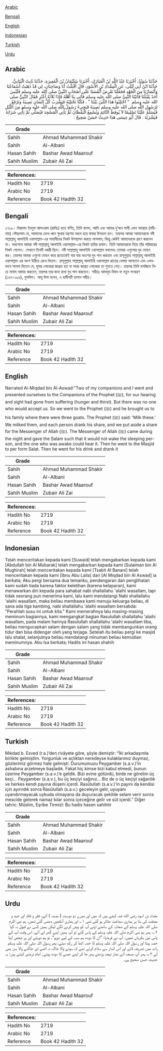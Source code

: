 [Arabic](#arabic)

[Bengali](#bengali)

[English](#english)

[Indonesian](#indonesian)

[Turkish](#turkish)

[Urdu](#urdu)

## Arabic


<div dir="rtl" lang="ar" style={{fontSize:'larger',backgroundColor:'#f8f9fa',padding:20}}>
حَدَّثَنَا سُوَيْدٌ، أَخْبَرَنَا عَبْدُ اللَّهِ بْنُ الْمُبَارَكِ، أَخْبَرَنَا سُلَيْمَانُ بْنُ الْمُغِيرَةِ، حَدَّثَنَا ثَابِتٌ الْبُنَانِيُّ، حَدَّثَنَا ابْنُ أَبِي لَيْلَى، عَنِ الْمِقْدَادِ بْنِ الأَسْوَدِ، قَالَ أَقْبَلْتُ أَنَا وَصَاحِبَانِ، لِي قَدْ ذَهَبَتْ أَسْمَاعُنَا وَأَبْصَارُنَا مِنَ الْجَهْدِ فَجَعَلْنَا نَعْرِضُ أَنْفُسَنَا عَلَى أَصْحَابِ النَّبِيِّ صلى الله عليه وسلم فَلَيْسَ أَحَدٌ يَقْبَلُنَا فَأَتَيْنَا النَّبِيَّ صلى الله عليه وسلم فَأَتَى بِنَا أَهْلَهُ فَإِذَا ثَلاَثَةُ أَعْنُزٍ فَقَالَ النَّبِيُّ صلى الله عليه وسلم ‏ "‏ احْتَلِبُوا هَذَا اللَّبَنَ بَيْنَنَا ‏"‏ ‏.‏ فَكُنَّا نَحْتَلِبُهُ فَيَشْرَبُ كُلُّ إِنْسَانٍ نَصِيبَهُ وَنَرْفَعُ لِرَسُولِ اللَّهِ صلى الله عليه وسلم نَصِيبَهُ فَيَجِيءُ رَسُولُ اللَّهِ صلى الله عليه وسلم مِنَ اللَّيْلِ فَيُسَلِّمُ عَلَيْنَا تَسْلِيمًا لاَ يُوقِظُ النَّائِمَ وَيُسْمِعُ الْيَقْظَانَ ثُمَّ يَأْتِي الْمَسْجِدَ فَيُصَلِّي ثُمَّ يَأْتِي شَرَابَهُ فَيَشْرَبُهُ ‏.‏ قَالَ أَبُو عِيسَى هَذَا حَدِيثٌ حَسَنٌ صَحِيحٌ ‏.‏
</div>
<div style={{backgroundColor:'#f8f9fa',padding:20, marginBottom: 10}}><table> <thead> <tr> <th>Grade</th> <th></th> </tr> </thead> <tbody> <tr><td>Sahih</td><td>Ahmad Muhammad Shakir</td></tr><tr><td>Sahih</td><td>Al-Albani</td></tr><tr><td>Hasan Sahih</td><td>Bashar Awad Maarouf</td></tr><tr><td>Sahih Muslim</td><td>Zubair Ali Zai</td></tr></tbody></table><table> <thead> <tr> <th>References:</th> <th></th> </tr> </thead> <tbody><tr><td>Hadith No</td><td>2719</td></tr><tr><td>Arabic No</td><td>2719</td></tr><tr><td>Reference</td><td>Book 42 Hadith 32</td></tr></tbody></table></div>

## Bengali


<div dir="ltr" lang="bn" style={{fontSize:'larger',backgroundColor:'#f8f9fa',padding:20}}>
২৭১৯। মিক্‌দাদ ইবনুল আসওয়াদ (রাযিঃ) হতে বর্ণিত, তিনি বলেন, আমি এবং আমার দু’জন সাখী এমন অবস্থায় (মদীনায়) পৌছালাম যে, আমাদের চোখ-কান ক্ষুধার যন্ত্রণায় অচল হয়ে যাবার উপক্রম হল। তারপর আমরা আমাদেরকে নবী সাল্লাল্লাহু আলাইহি ওয়াসাল্লাম-এর সাহাবীদের নিকট উপস্থাপন করতে লাগলাম; কিন্তু কেউই আমাদেরকে গ্রহণ করলেন না। অবশেষে আমরা নবী সাল্লাল্লাহু আলাইহি ওয়াসাল্লাম-এর নিকট হাযির হলাম। তিনি আমাদেরকে নিয়ে তাঁর পরিবারের নিকট গেলেন। সেখানে তিনটি বকরী ছিল। নবী সাল্লাল্লাহু আলাইহি ওয়াসাল্লাম বললেনঃ তোমরা এগুলোর দুধ দোহন কর। তারপর আমরা এগুলো দোহন করে প্রত্যেকেই যার যার অংশের দুধ পান করতাম এবং রাসূলুল্লাহ সাল্লাল্লাহু আলাইহি ওয়াসাল্লাম এর অংশ উঠিয়ে রেখে দিতাম। রাসূলুল্লাহ সাল্লাল্লাহু আলাইহি ওয়াসাল্লাম রাতের বেলায় আসতেন এবং এমনভাবে সালাম দিতেন যে, ঘুমন্ত লোকেরা জাগ্রত হত না অথচ জাগ্রত লোকেরা তা শুনতে পেত। তারপর তিনি মসজিদে গিয়ে নামায আদায় করতেন, তারপর তার জন্য রাখা দুধ পান করতেন। সহীহঃ আদাবুয যিফা-ফ নতুন সংস্করণ (১৬৭-১৯৬), মুসলিম। আবূ ঈসা বলেন, এ হাদীসটি হাসান সহীহ।
</div>
<div style={{backgroundColor:'#f8f9fa',padding:20, marginBottom: 10}}><table> <thead> <tr> <th>Grade</th> <th></th> </tr> </thead> <tbody> <tr><td>Sahih</td><td>Ahmad Muhammad Shakir</td></tr><tr><td>Sahih</td><td>Al-Albani</td></tr><tr><td>Hasan Sahih</td><td>Bashar Awad Maarouf</td></tr><tr><td>Sahih Muslim</td><td>Zubair Ali Zai</td></tr></tbody></table><table> <thead> <tr> <th>References:</th> <th></th> </tr> </thead> <tbody><tr><td>Hadith No</td><td>2719</td></tr><tr><td>Arabic No</td><td>2719</td></tr><tr><td>Reference</td><td>Book 42 Hadith 32</td></tr></tbody></table></div>

## English


<div dir="ltr" lang="en" style={{fontSize:'larger',backgroundColor:'#f8f9fa',padding:20}}>
Narrated Al-Miqdad bin Al-Aswad:"Two of my companions and I went and presented ourselves to the Companions of the Prophet (ﷺ), for our hearing and sight had gone from suffering (hunger and thirst). But there was no one who would accept us. So we went to the Prophet (ﷺ) and he brought us to his family where there were three goats. The Prophet (ﷺ) said: 'Milk these.' We milked them, and each person drank his share, and we put aside a share for the Messenger of Allah (ﷺ). The Messenger of Allah (ﷺ) came during the night and gave the Salam such that it would not wake the sleeping person, and the one who was awake could hear it. Then he went to the Masjid to per form Salat. Then he went for his drink and drank it
</div>
<div style={{backgroundColor:'#f8f9fa',padding:20, marginBottom: 10}}><table> <thead> <tr> <th>Grade</th> <th></th> </tr> </thead> <tbody> <tr><td>Sahih</td><td>Ahmad Muhammad Shakir</td></tr><tr><td>Sahih</td><td>Al-Albani</td></tr><tr><td>Hasan Sahih</td><td>Bashar Awad Maarouf</td></tr><tr><td>Sahih Muslim</td><td>Zubair Ali Zai</td></tr></tbody></table><table> <thead> <tr> <th>References:</th> <th></th> </tr> </thead> <tbody><tr><td>Hadith No</td><td>2719</td></tr><tr><td>Arabic No</td><td>2719</td></tr><tr><td>Reference</td><td>Book 42 Hadith 32</td></tr></tbody></table></div>

## Indonesian


<div dir="ltr" lang="id" style={{fontSize:'larger',backgroundColor:'#f8f9fa',padding:20}}>
Telah menceritakan kepada kami [Suwaid] telah mengabarkan kepada kami [Abdullah bin Al Mubarak] telah mengabarkan kepada kami [Sulaiman bin Al Mughirah] telah menceritakan kepada kami [Tsabit Al Banani] telah menceritakan kepada kami [Ibnu Abu Laila] dari [Al Miqdad bin Al Aswad] ia berkata; Aku pergi bersama dua temanku, pendengaran dan penglihatan kami sudah tiada karena faktor keletihan (karena kelaparan), kami menawarkan diri kepada para sahabat nabi shallallahu 'alaihi wasallam, tapi tidak seorang pun menerima kami, lalu kami mendatangi Nabi shallallahu 'alaihi wasallam, maka beliau membawa kami menuju keluarga beliau, di sana ada tiga kambing, nabi shallallahu 'alaihi wasallam bersabda: "Perahlah susu ini untuk kita." Kami memerahnya lalu masing-masing meminum bagiannya, kami mengangkat bagian Rasulullah shallallahu 'alaihi wasallam, pada malam harinya Rasulullah shallallahu 'alaihi wasallam tiba, beliau mengucapkan salam dengan salam yang tidak membangunkan orang tidur dan bisa didengar oleh yang terjaga. Setelah itu beliau pergi ke masjid lalu shalat, selanjutnya beliau mendatangi minuman beliau kemudian meminumnya. Abu Isa berkata; Hadits ini hasan shahih
</div>
<div style={{backgroundColor:'#f8f9fa',padding:20, marginBottom: 10}}><table> <thead> <tr> <th>Grade</th> <th></th> </tr> </thead> <tbody> <tr><td>Sahih</td><td>Ahmad Muhammad Shakir</td></tr><tr><td>Sahih</td><td>Al-Albani</td></tr><tr><td>Hasan Sahih</td><td>Bashar Awad Maarouf</td></tr><tr><td>Sahih Muslim</td><td>Zubair Ali Zai</td></tr></tbody></table><table> <thead> <tr> <th>References:</th> <th></th> </tr> </thead> <tbody><tr><td>Hadith No</td><td>2719</td></tr><tr><td>Arabic No</td><td>2719</td></tr><tr><td>Reference</td><td>Book 42 Hadith 32</td></tr></tbody></table></div>

## Turkish


<div dir="ltr" lang="tr" style={{fontSize:'larger',backgroundColor:'#f8f9fa',padding:20}}>
Mıkdad b. Esved (r.a.)’den rivâyete göre, şöyle demiştir: “İki arkadaşımla birlikte gelmiştim. Yorgunluk ve açlıktan neredeyse kulaklarımız duymaz, gözlerimiz görmez hale gelmişti. Durumumuzu Peygamber (s.a.v.)’in ashabına arzetmeye başladık. Fakat hiç kimse bizi kabul etmedi, bunun üzerine Peygamber (s.a.v.)’e geldik. Bizi evine götürdü, birde ne görelim üç keçi... Peygamber (s.a.v.), bu üç keçiyi sağınız... Biz de o üç keçiyi sağardık ve herkes kendi payına düşeni içerdi. Rasûlullah (s.a.v.)’in payını da kendisi için ayırırdık sonra Rasûlullah (s.a.v.) geceleyin gelir, uyuyanı uyandırmayacak uykuda olmayana da duyuracak şekilde selam verir sonra mescide gelerek namaz kılar sonra içeceğine gelir ve süt içerdi.” Diğer tahric: Müslim, Eşribe Tirmizî: Bu hadis hasen sahihtir
</div>
<div style={{backgroundColor:'#f8f9fa',padding:20, marginBottom: 10}}><table> <thead> <tr> <th>Grade</th> <th></th> </tr> </thead> <tbody> <tr><td>Sahih</td><td>Ahmad Muhammad Shakir</td></tr><tr><td>Sahih</td><td>Al-Albani</td></tr><tr><td>Hasan Sahih</td><td>Bashar Awad Maarouf</td></tr><tr><td>Sahih Muslim</td><td>Zubair Ali Zai</td></tr></tbody></table><table> <thead> <tr> <th>References:</th> <th></th> </tr> </thead> <tbody><tr><td>Hadith No</td><td>2719</td></tr><tr><td>Arabic No</td><td>2719</td></tr><tr><td>Reference</td><td>Book 42 Hadith 32</td></tr></tbody></table></div>

## Urdu


<div dir="rtl" lang="ur" style={{fontSize:'larger',backgroundColor:'#f8f9fa',padding:20}}>
مقداد بن اسود رضی الله عنہ کہتے ہیں کہ میں اور میرے دو دوست ( مدینہ ) آئے، فقر و فاقہ اور جہد و مشقت کی بنا پر ہماری سماعت متاثر ہو گئی تھی ۱؎ اور ہماری آنکھیں دھنس گئی تھیں، ہم نبی اکرم صلی اللہ علیہ وسلم کے صحابہ کے سامنے اپنے آپ کو پیش کرنے لگے لیکن ہمیں کسی نے قبول نہ کیا ۲؎، پھر ہم نبی اکرم صلی اللہ علیہ وسلم کے پاس گئے تو آپ ہمیں اپنے گھر لے آئے، اس وقت آپ کے پاس تین بکریاں تھیں۔ آپ نے فرمایا: ”ان کا دودھ ہم سب کے لیے دوہو“، تو ہم دوہتے اور ہر شخص اپنا حصہ پیتا اور رسول اللہ صلی اللہ علیہ وسلم کا حصہ اٹھا کر رکھ دیتے، پھر رسول اللہ صلی اللہ علیہ وسلم رات میں تشریف لاتے اور اس انداز سے سلام کرتے تھے کہ سونے والا جاگ نہ اٹھے اور جاگنے والا سن بھی لے ۳؎، پھر آپ مسجد آتے نماز تہجد پڑھتے پھر جا کر اپنے حصے کا دودھ پیتے۔ امام ترمذی کہتے ہیں: یہ حدیث حسن صحیح ہے۔
</div>
<div style={{backgroundColor:'#f8f9fa',padding:20, marginBottom: 10}}><table> <thead> <tr> <th>Grade</th> <th></th> </tr> </thead> <tbody> <tr><td>Sahih</td><td>Ahmad Muhammad Shakir</td></tr><tr><td>Sahih</td><td>Al-Albani</td></tr><tr><td>Hasan Sahih</td><td>Bashar Awad Maarouf</td></tr><tr><td>Sahih Muslim</td><td>Zubair Ali Zai</td></tr></tbody></table><table> <thead> <tr> <th>References:</th> <th></th> </tr> </thead> <tbody><tr><td>Hadith No</td><td>2719</td></tr><tr><td>Arabic No</td><td>2719</td></tr><tr><td>Reference</td><td>Book 42 Hadith 32</td></tr></tbody></table></div>